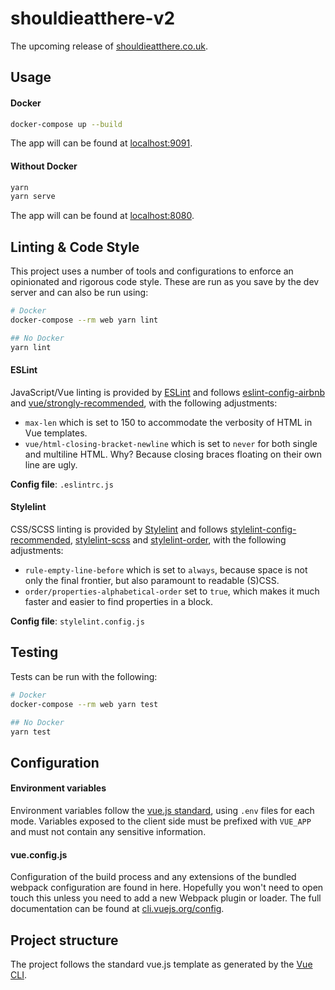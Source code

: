 # shouldieatthere-v2

The upcoming release of [shouldieatthere.co.uk](https://shouldieathere.co.uk).

## Usage

#### Docker

```bash
docker-compose up --build
```

The app will can be found at [localhost:9091](http://localhost:9091).

#### Without Docker

```bash
yarn
yarn serve
```

The app will can be found at [localhost:8080](http://localhost:8080).

## Linting & Code Style

This project uses a number of tools and configurations to enforce an opinionated and rigorous code style. These are run as you save by the dev server and can also be run using:

```bash
# Docker
docker-compose --rm web yarn lint

## No Docker
yarn lint
```

#### ESLint

JavaScript/Vue linting is provided by [ESLint](https://eslint.org/) and follows [eslint-config-airbnb](https://www.npmjs.com/package/eslint-config-airbnb) and [vue/strongly-recommended](https://eslint.vuejs.org/rules/), with the following adjustments:

* `max-len` which is set to 150 to accommodate the verbosity of HTML in Vue templates.
* `vue/html-closing-bracket-newline` which is set to `never` for both single and multiline HTML. Why? Because closing braces floating on their own line are ugly.

**Config file**: `.eslintrc.js`

#### Stylelint

CSS/SCSS linting is provided by [Stylelint](https://stylelint.io/) and follows [stylelint-config-recommended](https://www.npmjs.com/package/stylelint-config-recommended), [stylelint-scss](https://www.npmjs.com/package/stylelint-scss) and [stylelint-order](https://www.npmjs.com/package/stylelint-order), with the following adjustments:

* `rule-empty-line-before` which is set to `always`, because space is not only the final frontier, but also paramount to readable (S)CSS.
* `order/properties-alphabetical-order` set to `true`, which makes it much faster and easier to find properties in a block.

**Config file**: `stylelint.config.js`


## Testing

Tests can be run with the following:

```bash
# Docker
docker-compose --rm web yarn test

## No Docker
yarn test
```

## Configuration

#### Environment variables

  Environment variables follow the [vue.js standard](https://cli.vuejs.org/guide/mode-and-env.html#environment-variables), using `.env` files for each mode. Variables exposed to the client side must be prefixed with `VUE_APP` and must not contain any sensitive information.
  
#### vue.config.js

Configuration of the build process and any extensions of the bundled webpack configuration are found in here. Hopefully you won't need to open touch this unless you need to add a new Webpack plugin or loader. The full documentation can be found at [cli.vuejs.org/config](https://cli.vuejs.org/config).

## Project structure

The project follows the standard vue.js template as generated by the [Vue CLI](https://cli.vuejs.org/).
